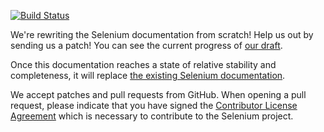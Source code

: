 [![Build Status](//travis-ci.org/SeleniumHQ/docs.svg)](//travis-ci.org/SeleniumHQ/docs)

We're rewriting the Selenium documentation from scratch!
Help us out by sending us a patch!
You can see the current progress of [our draft](//seleniumhq.github.io/docs).

Once this documentation reaches a state of relative stability and completeness,
it will replace [the existing Selenium documentation](//docs.seleniumhq.org/docs/).

We accept patches and pull requests from GitHub.
When opening a pull request,
please indicate that you have signed the
[Contributor License Agreement](//spreadsheets.google.com/spreadsheet/viewform?hl=en_US&formkey=dFFjXzBzM1VwekFlOWFWMjFFRjJMRFE6MQ#gid=0)
which is necessary to contribute to the Selenium project.
